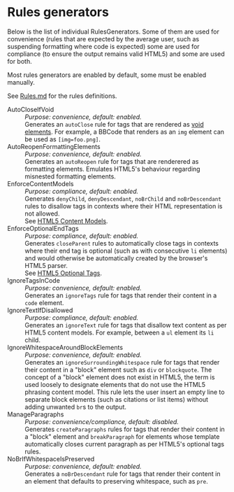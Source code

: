 Rules generators
================

Below is the list of individual RulesGenerators. Some of them are used for convenience (rules that are expected by the average user, such as suspending formatting where code is expected) some are used for compliance (to ensure the output remains valid HTML5) and some are used for both.

Most rules generators are enabled by default, some must be enabled manually.

See [Rules.md](Rules.md) for the rules definitions.

<dl>

<dt>AutoCloseIfVoid</dt>
<dd>
<i>Purpose: convenience, default: enabled.</i><br/>
Generates an <code>autoClose</code> rule for tags that are rendered as <a href="http://www.w3.org/TR/html5/syntax.html#void-elements">void elements</a>. For example, a BBCode that renders as an <code>img</code> element can be used as <code>[img=foo.png]</code>.
</dd>

<dt>AutoReopenFormattingElements</dt>
<dd>
<i>Purpose: convenience, default: enabled.</i><br/>
Generates an <code>autoReopen</code> rule for tags that are renderered as formatting elements. Emulates HTML5's behaviour regarding misnested formatting elements.
</dd>

<dt>EnforceContentModels</dt>
<dd>
<i>Purpose: compliance, default: enabled.</i><br/>
Generates <code>denyChild</code>, <code>denyDescendant</code>, <code>noBrChild</code> and <code>noBrDescendant</code> rules to disallow tags in contexts where their HTML representation is not allowed.<br/>
See <a href="http://www.w3.org/TR/html5/dom.html#content-models">HTML5 Content Models</a>.
</dd>

<dt>EnforceOptionalEndTags</dt>
<dd>
<i>Purpose: compliance, default: enabled.</i><br/>
Generates <code>closeParent</code> rules to automatically close tags in contexts where their end tag is optional (such as with consecutive <code>li</code> elements) and would otherwise be automatically created by the browser's HTML5 parser.<br/>
See <a href="http://www.w3.org/TR/html5/syntax.html#optional-tags">HTML5 Optional Tags</a>.
</dd>

<dt>IgnoreTagsInCode</dt>
<dd>
<i>Purpose: convenience, default: enabled.</i><br/>
Generates an <code>ignoreTags</code> rule for tags that render their content in a <code>code</code> element.
</dd>

<dt>IgnoreTextIfDisallowed</dt>
<dd>
<i>Purpose: compliance, default: enabled.</i><br/>
Generates an <code>ignoreText</code> rule for tags that disallow text content as per HTML5 content models. For example, between a <code>ul</code> element its <code>li</code> child.
</dd>

<dt>IgnoreWhitespaceAroundBlockElements</dt>
<dd>
<i>Purpose: convenience, default: enabled.</i><br/>
Generates an <code>ignoreSurroundingWhitespace</code> rule for tags that render their content in a "block" element such as <code>div</code> or <code>blockquote</code>. The concept of a "block" element does not exist in HTML5, the term is used loosely to designate elements that do not use the HTML5 phrasing content model. This rule lets the user insert an empty line to separate block elements (such as citations or list items) without adding unwanted <code>br</code>s to the output.
</dd>

<dt>ManageParagraphs</dt>
<dd>
<i>Purpose: convenience/compliance, default: disabled.</i><br/>
Generates <code>createParagraphs</code> rules for tags that render their content in a "block" element and <code>breakParagraph</code> for elements whose template automatically closes current paragraph as per HTML5's optional tags rules.
</dd>

<dt>NoBrIfWhitespaceIsPreserved</dt>
<dd>
<i>Purpose: convenience, default: enabled.</i><br/>
Generates a <code>noBrDescendant</code> rule for tags that render their content in an element that defaults to preserving whitespace, such as <code>pre</code>.
</dd>

</dl>